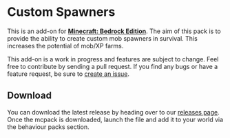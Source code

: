 # Custom Spawners

This is an add-on for **[Minecraft: Bedrock Edition][bedrock-wiki]**.
The aim of this pack is to provide the ability to create custom mob spawners in
survival. This increases the potential of mob/XP farms.

This add-on is a work in progress and features are subject to change.
Feel free to contribute by sending a pull request. If you find any bugs or have a
feature request, be sure to [create an issue][create-issue-page].

## Download

You can download the latest release by heading over to our [releases page][releases-page].
Once the mcpack is downloaded, launch the file and add it to your world via the behaviour packs section.


[bedrock-wiki]: https://minecraft.gamepedia.com/Bedrock_Edition
[releases-page]: https://github.com/mcpacks/custom-spawners/releases
[create-issue-page]: https://github.com/mcpacks/custom-spawners/issues/new/choose

